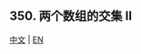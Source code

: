 ## 350. 两个数组的交集 II

[中文](https://leetcode-cn.com/problems/intersection-of-two-arrays-ii/) | [EN](https://leetcode.com/problems/intersection-of-two-arrays-ii/)
